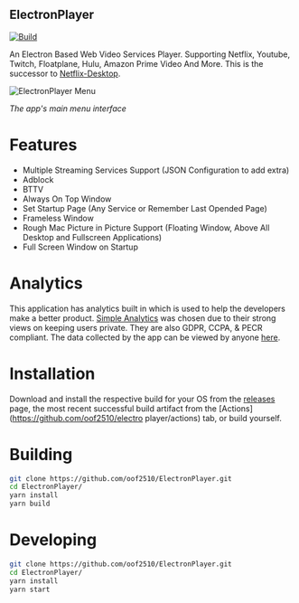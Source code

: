 ## ElectronPlayer

[![Build](https://github.com/OOF2510/ElectronPlayer/actions/workflows/build.yml/badge.svg)](https://github.com/OOF2510/ElectronPlayer/actions/workflows/build.yml)

An Electron Based Web Video Services Player. Supporting Netflix, Youtube, Twitch, Floatplane, Hulu, Amazon Prime Video And More. This is the successor to [Netflix-Desktop](https://github.com/oscartbeaumont/Netflix-Desktop).

![ElectronPlayer Menu](docs/ElectronPlayer.png)

_The app's main menu interface_

# Features

- Multiple Streaming Services Support (JSON Configuration to add extra)
- Adblock
- BTTV
- Always On Top Window
- Set Startup Page (Any Service or Remember Last Opended Page)
- Frameless Window
- Rough Mac Picture in Picture Support (Floating Window, Above All Desktop and Fullscreen Applications)
- Full Screen Window on Startup

# Analytics

This application has analytics built in which is used to help the developers make a better product. [Simple Analytics](https://simpleanalytics.com) was chosen due to their strong views on keeping users private. They are also GDPR, CCPA, & PECR compliant. The data collected by the app can be viewed by anyone [here](https://simpleanalytics.com/electronplayer.otbeaumont.me).

# Installation

Download and install the respective build for your OS from the [releases](https://github.com/oof2510/ElectronPlayer/releases) page, the most recent successful build artifact from the [Actions](https://github.com/oof2510/electro player/actions) tab, or build yourself.

# Building
```bash
git clone https://github.com/oof2510/ElectronPlayer.git
cd ElectronPlayer/
yarn install
yarn build
```

# Developing

```bash
git clone https://github.com/oof2510/ElectronPlayer.git
cd ElectronPlayer/
yarn install
yarn start
```
